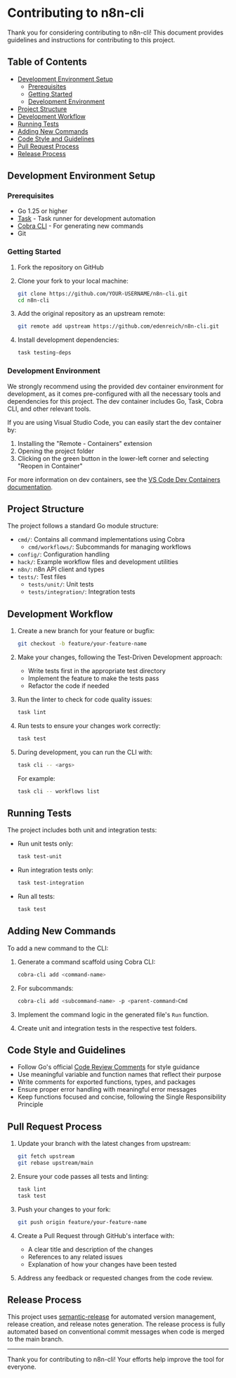 # Contributing to n8n-cli

Thank you for considering contributing to n8n-cli! This document provides guidelines and instructions for contributing to this project.

## Table of Contents

- [Development Environment Setup](#development-environment-setup)
  - [Prerequisites](#prerequisites)
  - [Getting Started](#getting-started)
  - [Development Environment](#development-environment)
- [Project Structure](#project-structure)
- [Development Workflow](#development-workflow)
- [Running Tests](#running-tests)
- [Adding New Commands](#adding-new-commands)
- [Code Style and Guidelines](#code-style-and-guidelines)
- [Pull Request Process](#pull-request-process)
- [Release Process](#release-process)

## Development Environment Setup

### Prerequisites

- Go 1.25 or higher
- [Task](https://taskfile.dev/) - Task runner for development automation
- [Cobra CLI](https://github.com/spf13/cobra-cli) - For generating new commands
- Git

### Getting Started

1. Fork the repository on GitHub
2. Clone your fork to your local machine:

   ```bash
   git clone https://github.com/YOUR-USERNAME/n8n-cli.git
   cd n8n-cli
   ```

3. Add the original repository as an upstream remote:

   ```bash
   git remote add upstream https://github.com/edenreich/n8n-cli.git
   ```

4. Install development dependencies:
   ```bash
   task testing-deps
   ```

### Development Environment

We strongly recommend using the provided dev container environment for development, as it comes pre-configured with all the necessary tools and dependencies for this project. The dev container includes Go, Task, Cobra CLI, and other relevant tools.

If you are using Visual Studio Code, you can easily start the dev container by:

1. Installing the "Remote - Containers" extension
2. Opening the project folder
3. Clicking on the green button in the lower-left corner and selecting "Reopen in Container"

For more information on dev containers, see the [VS Code Dev Containers documentation](https://code.visualstudio.com/docs/devcontainers/containers).

## Project Structure

The project follows a standard Go module structure:

- `cmd/`: Contains all command implementations using Cobra
  - `cmd/workflows/`: Subcommands for managing workflows
- `config/`: Configuration handling
- `hack/`: Example workflow files and development utilities
- `n8n/`: n8n API client and types
- `tests/`: Test files
  - `tests/unit/`: Unit tests
  - `tests/integration/`: Integration tests

## Development Workflow

1. Create a new branch for your feature or bugfix:

   ```bash
   git checkout -b feature/your-feature-name
   ```

2. Make your changes, following the Test-Driven Development approach:

   - Write tests first in the appropriate test directory
   - Implement the feature to make the tests pass
   - Refactor the code if needed

3. Run the linter to check for code quality issues:

   ```bash
   task lint
   ```

4. Run tests to ensure your changes work correctly:

   ```bash
   task test
   ```

5. During development, you can run the CLI with:
   ```bash
   task cli -- <args>
   ```
   For example:
   ```bash
   task cli -- workflows list
   ```

## Running Tests

The project includes both unit and integration tests:

- Run unit tests only:

  ```bash
  task test-unit
  ```

- Run integration tests only:

  ```bash
  task test-integration
  ```

- Run all tests:
  ```bash
  task test
  ```

## Adding New Commands

To add a new command to the CLI:

1. Generate a command scaffold using Cobra CLI:

   ```bash
   cobra-cli add <command-name>
   ```

2. For subcommands:

   ```bash
   cobra-cli add <subcommand-name> -p <parent-command>Cmd
   ```

3. Implement the command logic in the generated file's `Run` function.

4. Create unit and integration tests in the respective test folders.

## Code Style and Guidelines

- Follow Go's official [Code Review Comments](https://github.com/golang/go/wiki/CodeReviewComments) for style guidance
- Use meaningful variable and function names that reflect their purpose
- Write comments for exported functions, types, and packages
- Ensure proper error handling with meaningful error messages
- Keep functions focused and concise, following the Single Responsibility Principle

## Pull Request Process

1. Update your branch with the latest changes from upstream:

   ```bash
   git fetch upstream
   git rebase upstream/main
   ```

2. Ensure your code passes all tests and linting:

   ```bash
   task lint
   task test
   ```

3. Push your changes to your fork:

   ```bash
   git push origin feature/your-feature-name
   ```

4. Create a Pull Request through GitHub's interface with:

   - A clear title and description of the changes
   - References to any related issues
   - Explanation of how your changes have been tested

5. Address any feedback or requested changes from the code review.

## Release Process

This project uses [semantic-release](https://github.com/semantic-release/semantic-release) for automated version management, release creation, and release notes generation. The release process is fully automated based on conventional commit messages when code is merged to the main branch.

---

Thank you for contributing to n8n-cli! Your efforts help improve the tool for everyone.

